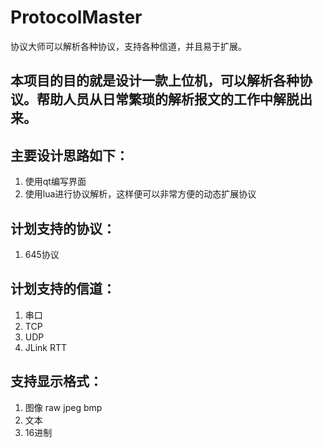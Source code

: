 # ProtocolMaster
协议大师可以解析各种协议，支持各种信道，并且易于扩展。

## 本项目的目的就是设计一款上位机，可以解析各种协议。帮助人员从日常繁琐的解析报文的工作中解脱出来。

## 主要设计思路如下：
1. 使用qt编写界面
2. 使用lua进行协议解析，这样便可以非常方便的动态扩展协议


## 计划支持的协议：
1. 645协议


## 计划支持的信道：
1. 串口
2. TCP
3. UDP
4. JLink RTT 

## 支持显示格式：
1. 图像 raw  jpeg bmp
2. 文本
3. 16进制


